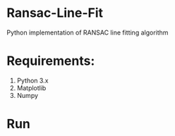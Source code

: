 # Ransac-Line-Fit
Python implementation of RANSAC line fitting algorithm

# Requirements:
1) Python 3.x
2) Matplotlib
3) Numpy

# Run
``` python ransac.py
```

